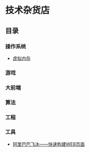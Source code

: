 # 技术杂货店


## 目录

### 操作系统

* [虚拟内存](./articles/virtual-memory.md)

### 游戏
### 大前端
### 算法
### 工程
### 工具

* [阿里巴巴飞冰——快速构建WEB页面](./articles/ice.md)
